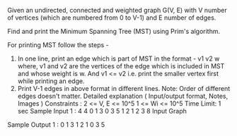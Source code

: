 Given an undirected, connected and weighted graph G(V, E) with V number of vertices (which are numbered from 0 to V-1) and E number of edges.

Find and print the Minimum Spanning Tree (MST) using Prim's algorithm.

For printing MST follow the steps -

1. In one line, print an edge which is part of MST in the format - 
v1 v2 w
where, v1 and v2 are the vertices of the edge which is included in MST and whose weight is w. And v1  <= v2 i.e. print the smaller vertex first while printing an edge.
2. Print V-1 edges in above format in different lines.
Note: Order of different edges doesn't matter.
Detailed explanation ( Input/output format, Notes, Images )
Constraints :
2 <= V, E <= 10^5
1 <= Wi <= 10^5
Time Limit: 1 sec
Sample Input 1 :
4 4
0 1 3
0 3 5
1 2 1
2 3 8
Input Graph

Sample Output 1 :
0 1 3
1 2 1
0 3 5